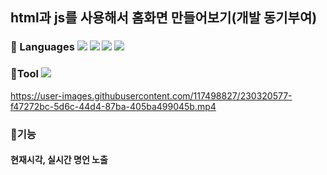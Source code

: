 
## html과 js를 사용해서 홈화면 만들어보기(개발 동기부여)


<div>
<h3> 🌿 Languages
<img src="https://img.shields.io/badge/HTML5-E34F26?style=flat&logo=HTML5&logoColor=white"/>
<img src="https://img.shields.io/badge/jquery-0769AD?style=flat&logo&logo=jquery&logoColor=white"/>
<img src="https://img.shields.io/badge/JavaScript-F7DF1E?style=flat&logo=JavaScript&logoColor=white"/>
<img src="https://img.shields.io/badge/CSS3-1572B6?style=flat&logo=CSS3&logoColor=white"/>
</h3>
<h3> 🌿Tool
<img src="https://img.shields.io/badge/Visual%20Studio%20Code-007ACC?style=flat&logo=VisualStudioCode&logoColor=white" />
</h3>
</div>

https://user-images.githubusercontent.com/117498827/230320577-f47272bc-5d6c-44d4-87ba-405ba499045b.mp4

<div>
<h3> 🌿기능 <h4>현재시각, 실시간 명언 노출</h4> </h3>
</div>
